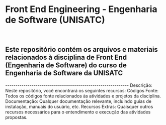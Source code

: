 <h1>Front End Engineering - Engenharia de Software (UNISATC)</h1> <br>

<h2>Este repositório contém os arquivos e materiais relacionados à disciplina de Front End (Engenharia de Software) do curso de Engenharia de Software da UNISATC</h2>
-------------------------------------------------------------
Descrição:
Neste repositório, você encontrará os seguintes recursos:
Códigos Fonte: Todos os códigos fonte relacionados às atividades e projetos da disciplina.
Documentação: Qualquer documentação relevante, incluindo guias de instalação, manuais do usuário, etc.
Recursos Extras: Quaisquer outros recursos necessários para o entendimento e execução das atividades propostas.
